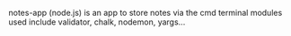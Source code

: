 
notes-app (node.js) is an app to store notes via the cmd terminal
modules used include validator, chalk, nodemon, yargs...